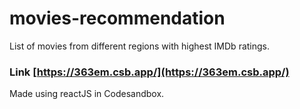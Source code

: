 # movies-recommendation

List of movies from different regions with highest IMDb ratings.

### Link [https://363em.csb.app/](https://363em.csb.app/)

Made using reactJS in Codesandbox.

